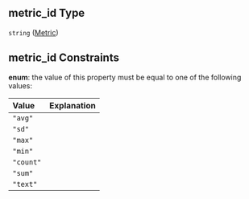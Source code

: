 ## metric_id Type

`string` ([Metric](iea43_wra_data_model-properties-measurement-location-items-properties-measurement-point-items-properties-sensor-configuration-items-properties-column-names-items-properties-metric.md))

## metric_id Constraints

**enum**: the value of this property must be equal to one of the following values:

| Value     | Explanation |
| :-------- | ----------- |
| `"avg"`   |             |
| `"sd"`    |             |
| `"max"`   |             |
| `"min"`   |             |
| `"count"` |             |
| `"sum"`   |             |
| `"text"`  |             |
